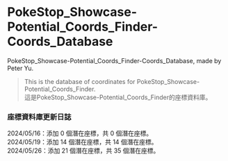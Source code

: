 # PokeStop_Showcase-Potential_Coords_Finder-Coords_Database

PokeStop_Showcase-Potential_Coords_Finder-Coords_Database, made by Peter Yu.
> This is the database of coordinates for PokeStop_Showcase-Potential_Coords_Finder.    
> 這是PokeStop_Showcase-Potential_Coords_Finder的座標資料庫。


### 座標資料庫更新日誌
2024/05/16：添加 0 個潛在座標，共 0 個潛在座標。    
2024/05/19：添加 14 個潛在座標，共 14 個潛在座標。    
2024/05/26：添加 21 個潛在座標，共 35 個潛在座標。
